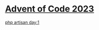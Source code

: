 # [Advent of Code 2023](https://adventofcode.com/2023)

[php artisan day:1](app/Console/Commands/Day1Command.php)
